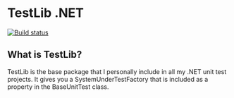 TestLib .NET
================================

[![Build status](https://ci.appveyor.com/api/projects/status/h9dbwikk0ca8chb3?svg=true)](https://ci.appveyor.com/project/jnericks/testlib-dotnet)

What is TestLib?
--------------------------------
TestLib is the base package that I personally include in all my .NET unit test projects. It gives you a SystemUnderTestFactory that is included as a property in the BaseUnitTest class.
